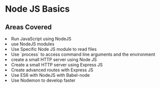 # Node JS Basics

## Areas Covered

<li>Run JavaScript using NodeJS</li>
<li>use NodeJS modules</li>
<li>Use Specific Node JS module to read files</li>
<li>Use `process` to access command line arguments and the environment</li>
<li>create a small HTTP server using Node JS</li>
<li>Create a small HTTP server using Express JS</li>
<li>Create advanced routes with Express JS</li>
<li>Use ES6 with NodeJS with Babel-node</li>
<li>Use Nodemon to develop faster</li>
